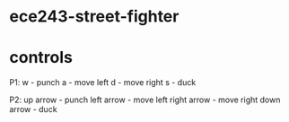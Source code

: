 # ece243-street-fighter

# controls 

P1:
  w - punch 
  a - move left 
  d - move right 
  s - duck 

P2:
  up arrow - punch 
  left arrow - move left 
  right arrow - move right 
  down arrow - duck

